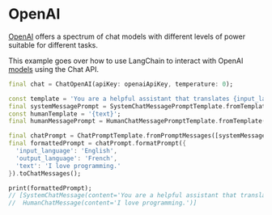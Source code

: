 # OpenAI

[OpenAI](https://platform.openai.com/docs/introduction) offers a spectrum of
chat models with different levels of power suitable for different tasks.

This example goes over how to use LangChain to interact with
OpenAI [models](https://platform.openai.com/docs/models) using the Chat API.

```dart
final chat = ChatOpenAI(apiKey: openaiApiKey, temperature: 0);

const template = 'You are a helpful assistant that translates {input_language} to {output_language}.';
final systemMessagePrompt = SystemChatMessagePromptTemplate.fromTemplate(template);
const humanTemplate = '{text}';
final humanMessagePrompt = HumanChatMessagePromptTemplate.fromTemplate(humanTemplate);

final chatPrompt = ChatPromptTemplate.fromPromptMessages([systemMessagePrompt, humanMessagePrompt]);
final formattedPrompt = chatPrompt.formatPrompt({
  'input_language': 'English',
  'output_language': 'French',
  'text': 'I love programming.'
}).toChatMessages();

print(formattedPrompt);
// [SystemChatMessage(content='You are a helpful assistant that translates English to French.'),
//  HumanChatMessage(content='I love programming.')]
```
